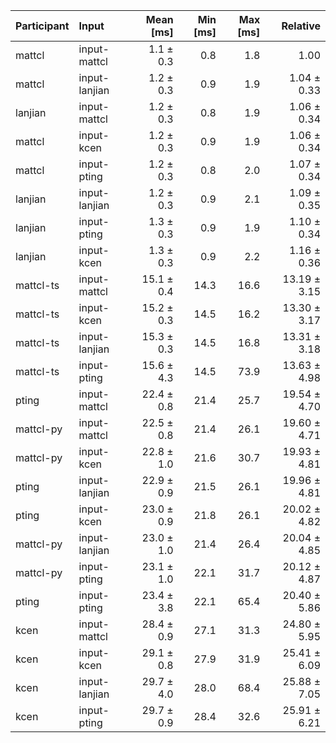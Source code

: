 | Participant | Input | Mean [ms] | Min [ms] | Max [ms] | Relative |
|:---|:---|---:|---:|---:|---:|
| mattcl | input-mattcl | 1.1 ± 0.3 | 0.8 | 1.8 | 1.00 |
| mattcl | input-lanjian | 1.2 ± 0.3 | 0.9 | 1.9 | 1.04 ± 0.33 |
| lanjian | input-mattcl | 1.2 ± 0.3 | 0.8 | 1.9 | 1.06 ± 0.34 |
| mattcl | input-kcen | 1.2 ± 0.3 | 0.9 | 1.9 | 1.06 ± 0.34 |
| mattcl | input-pting | 1.2 ± 0.3 | 0.8 | 2.0 | 1.07 ± 0.34 |
| lanjian | input-lanjian | 1.2 ± 0.3 | 0.9 | 2.1 | 1.09 ± 0.35 |
| lanjian | input-pting | 1.3 ± 0.3 | 0.9 | 1.9 | 1.10 ± 0.34 |
| lanjian | input-kcen | 1.3 ± 0.3 | 0.9 | 2.2 | 1.16 ± 0.36 |
| mattcl-ts | input-mattcl | 15.1 ± 0.4 | 14.3 | 16.6 | 13.19 ± 3.15 |
| mattcl-ts | input-kcen | 15.2 ± 0.3 | 14.5 | 16.2 | 13.30 ± 3.17 |
| mattcl-ts | input-lanjian | 15.3 ± 0.3 | 14.5 | 16.8 | 13.31 ± 3.18 |
| mattcl-ts | input-pting | 15.6 ± 4.3 | 14.5 | 73.9 | 13.63 ± 4.98 |
| pting | input-mattcl | 22.4 ± 0.8 | 21.4 | 25.7 | 19.54 ± 4.70 |
| mattcl-py | input-mattcl | 22.5 ± 0.8 | 21.4 | 26.1 | 19.60 ± 4.71 |
| mattcl-py | input-kcen | 22.8 ± 1.0 | 21.6 | 30.7 | 19.93 ± 4.81 |
| pting | input-lanjian | 22.9 ± 0.9 | 21.5 | 26.1 | 19.96 ± 4.81 |
| pting | input-kcen | 23.0 ± 0.9 | 21.8 | 26.1 | 20.02 ± 4.82 |
| mattcl-py | input-lanjian | 23.0 ± 1.0 | 21.4 | 26.4 | 20.04 ± 4.85 |
| mattcl-py | input-pting | 23.1 ± 1.0 | 22.1 | 31.7 | 20.12 ± 4.87 |
| pting | input-pting | 23.4 ± 3.8 | 22.1 | 65.4 | 20.40 ± 5.86 |
| kcen | input-mattcl | 28.4 ± 0.9 | 27.1 | 31.3 | 24.80 ± 5.95 |
| kcen | input-kcen | 29.1 ± 0.8 | 27.9 | 31.9 | 25.41 ± 6.09 |
| kcen | input-lanjian | 29.7 ± 4.0 | 28.0 | 68.4 | 25.88 ± 7.05 |
| kcen | input-pting | 29.7 ± 0.9 | 28.4 | 32.6 | 25.91 ± 6.21 |
